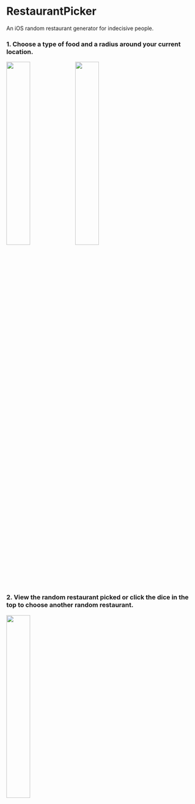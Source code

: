 # RestaurantPicker
An iOS random restaurant generator for indecisive people.

### 1. Choose a type of food and a radius around your current location.
<img src="https://raw.github.com/JacobMacFarland/RestaurantPicker/master/Simulator Screen Shot - iPhone 8 - 2020-09-17 at 14.47.36.png" width="35%" height="35%">
<img src="https://raw.github.com/JacobMacFarland/RestaurantPicker/master/Simulator Screen Shot - iPhone 8 - 2020-09-17 at 14.52.57.png" width="35%" height="35%">


### 2. View the random restaurant picked or click the dice in the top to choose another random restaurant.
<img src="https://raw.github.com/JacobMacFarland/RestaurantPicker/master/Simulator Screen Shot - iPhone 8 - 2020-09-17 at 14.48.17.png" width="35%" height="35%">
